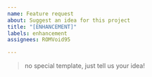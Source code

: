 ```yaml
---
name: Feature request
about: Suggest an idea for this project
title: "[ENHANCEMENT]"
labels: enhancement
assignees: ROMVoid95

---
```


> no special template, just tell us your idea!
